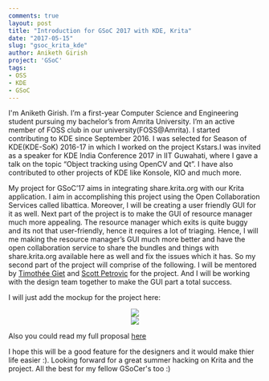 ```yaml
---
comments: true
layout: post
title: "Introduction for GSoC 2017 with KDE, Krita"
date: "2017-05-15"
slug: "gsoc_krita_kde"
author: Aniketh Girish
project: 'GSoC'
tags: 
- OSS
- KDE
- GSoC
---
```


I'm Aniketh Girish. I’m a first-year Computer Science and Engineering student pursuing my bachelor’s from Amrita University. I’m an active member of FOSS club in our university(FOSS@Amrita). I started contributing to KDE since September 2016. I was selected for Season of KDE(KDE-SoK) 2016-17 in which I worked on the project Kstars.I was invited as a speaker for KDE India Conference 2017 in IIT Guwahati, where I gave a talk on the topic “Object tracking using OpenCV and Qt”. I have also contributed to other projects of KDE like Konsole, KIO and much more.

My project for GSoC’17 aims in integrating share.krita.org with our Krita application. I aim in accomplishing this project using the Open Collaboration Services called libattica. Moreover, I will be creating a user friendly GUI for it as well. Next part of the project is to make the GUI of resource manager much more appealing. The resource manager which exits is quite buggy and its not that user-friendly, hence it requires a lot of triaging. Hence, I will me making the resource manager’s GUI much more better and have the open collaboration service to share the bundles and things with share.krita.org available here as well and fix the issues which it has. So my second part of the project will comprise of the following. I will be mentored by [Timothée Giet](http://timotheegiet.com/blog/) and [Scott Petrovic](http://www.scottpetrovic.com/) for the project. And I will be working with the design team together to make the GUI part a total success.

I will just add the mockup for the project here:

<center><img src="https://anikethgirish.files.wordpress.com/2017/05/brush_resources_management.png"></center>

<center><img src="https://anikethgirish.files.wordpress.com/2017/05/untitled-drawing-3.jpg"></center>

Also you could read my full proposal [here](https://anikethgirish.files.wordpress.com/2017/05/kritaproposalgsoc17.pdf "KritaProposalGSoC17")

I hope this will be a good feature for the designers and it would make thier life easier :). Looking forward for a great summer hacking on Krita and the project. All the best for my fellow GSoCer's too :)